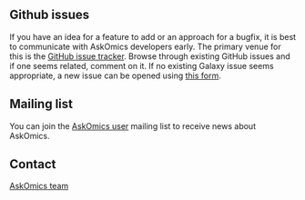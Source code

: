 <!--
.. title: Contact
.. slug: contact
.. date: 2020-05-12 12:51:22 UTC+02:00
.. tags: 
.. category: 
.. link: 
.. description: 
.. type: text
-->

## Github issues

If you have an idea for a feature to add or an approach for a bugfix, it is best to communicate with AskOmics developers early. The primary venue for this is the [GitHub issue tracker](https://github.com/askomics/flaskomics/issues). Browse through existing GitHub issues and if one seems related, comment on it. If no existing Galaxy issue seems appropriate, a new issue can be opened using [this form](https://github.com/askomics/flaskomics/issues/new).


## Mailing list

You can join the <a href='mailto:askomics-users@inria.fr?Subject=subscribe&body=I want to subscribe to AskOmics newsletter'>AskOmics user</a> mailing list to receive news about AskOmics.

## Contact

<a href='mailto:askomics@irisa.fr?Subject=[askomics] help'>AskOmics team</a>
